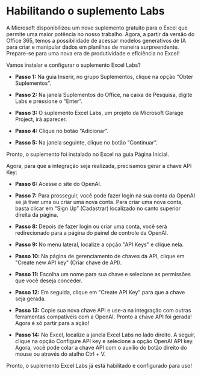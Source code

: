 # Habilitando o suplemento Labs

A Microsoft disponibilizou um novo suplemento gratuito para o Excel que permite uma maior potência no nosso trabalho. Agora, a partir da versão do Office 365, temos a possibilidade de acessar modelos generativos de IA para criar e manipular dados em planilhas de maneira surpreendente. Prepare-se para uma nova era de produtividade e eficiência no Excel!

Vamos instalar e configurar o suplemento Excel Labs?

- **Passo 1:** Na guia Inserir, no grupo Suplementos, clique na opção “Obter Suplementos”.

- **Passo 2:** Na janela Suplementos do Office, na caixa de Pesquisa, digite Labs e pressione o “Enter”.

- **Passo 3:** O suplemento Excel Labs, um projeto da Microsoft Garage Project, irá aparecer.

- **Passo 4:** Clique no botão “Adicionar”.

- **Passo 5:** Na janela seguinte, clique no botão “Continuar”.

Pronto, o suplemento foi instalado no Excel na guia Página Inicial.

Agora, para que a integração seja realizada, precisamos gerar a chave API Key:

- **Passo 6:** Acesse o site do OpenAI.

- **Passo 7:** Para prosseguir, você pode fazer login na sua conta da OpenAI se já tiver uma ou criar uma nova conta. Para criar uma nova conta, basta clicar em “Sign Up” (Cadastrar) localizado no canto superior direita da página.

- **Passo 8:** Depois de fazer login ou criar uma conta, você será redirecionado para a página do painel de controle da OpenAI.

- **Passo 9:** No menu lateral, localize a opção "API Keys" e clique nela.

- **Passo 10:** Na página de gerenciamento de chaves da API, clique em "Create new API key" (Criar chave de API).

- **Passo 11:** Escolha um nome para sua chave e selecione as permissões que você deseja conceder.

- **Passo 12:** Em seguida, clique em "Create API Key" para que a chave seja gerada.

- **Passo 13:** Copie sua nova chave API e use-a na integração com outras ferramentas compatíveis com a OpenAI. Pronto a chave API foi gerada! Agora é só partir para a ação!

- **Passo 14:** No Excel, localize a janela Excel Labs no lado direito. A seguir, clique na opção Configure API key e selecione a opção OpenAI API key. Agora, você pode colar a chave API com o auxílio do botão direito do mouse ou através do atalho Ctrl + V.

Pronto, o suplemento Excel Labs já está habilitado e configurado para uso!
